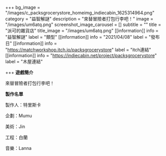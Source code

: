 +++
bg_image = "/images/c_packsgrocerystore_homeimg_indiecabin_1625314964.png"
category = "益智解謎"
description = "來替冒險者打包行李吧！"
image = "/images/um6atq.png"
screenshot_image_carousel = []
subtitle = ""
title = "派可的雜貨店"
title_image = "/images/um6atq.png"
[[information]]
info = "益智解謎"
label = "類型"
[[information]]
info = "2021/04/08"
label = "發布日"
[[information]]
info = "https://matchworkshop.itch.io/packsgrocerystore"
label = "itch連結"
[[information]]
info = "https://indiecabin.net/project/packsgrocerystore"
label = "木屋連結"

+++
**遊戲簡介**

來替冒險者打包行李吧！

**製作名單**

製作人：特里斯卡

企劃：Mumu

美術：Jin

工程：白蘭

音樂：Lanna